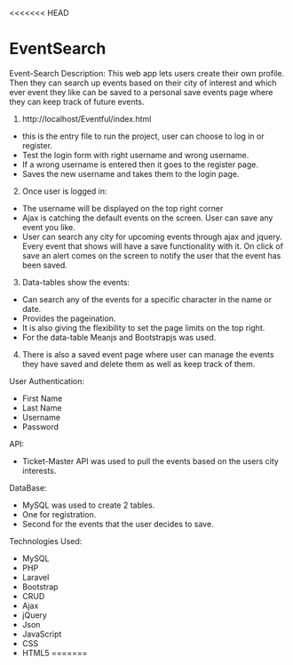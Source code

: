 <<<<<<< HEAD
# EventSearch

Event-Search
Description: This web app lets users create their own profile. Then they can search up events based on their city of interest and which ever event they like can be saved to a personal save events page where they can keep track of future events.
1.	http://localhost/Eventful/index.html 
-	this is the entry file to run the project, user can choose to log in or register.
-	Test the login form with right username and wrong username.
-	If a wrong username is entered then it goes to the register page.
-	Saves the new username and takes them to the login page. 
2.	Once user is logged in:
-	The username will be displayed on the top right corner
-	Ajax is catching the default events on the screen. User can save any event you like. 
-	User can search any city for upcoming events  through ajax and jquery. Every event that shows will have a save functionality with it. On click of save an alert comes on the screen to notify the user that the event has been saved. 
3.	Data-tables show the events:
-	Can search any of the events for a specific character in the name or date.
-	Provides the pageination.
-	It is also giving the flexibility to set the page limits on the top right. 
-	For the data-table Meanjs and Bootstrapjs was used.
4.	There is also a saved event page where user can manage the events they have saved and delete them as well as keep track of them.  

User Authentication: 
-	First Name 
-	Last Name 
-	Username 
-	Password

API: 
-	Ticket-Master API was used to pull the events based on the users city interests.

DataBase:
-	 MySQL was used to create 2 tables. 
-	One for registration.
-	Second for the events that the user decides to save.

Technologies Used:
-	MySQL 
-	PHP 
-	Laravel 
-	Bootstrap 
-	CRUD
-	Ajax
-	jQuery
-	Json
-	JavaScript
-	CSS
-	HTML5
=======




